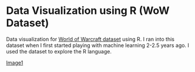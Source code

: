 # Data Visualization using R (WoW Dataset)
Data visualization for [World of Warcraft dataset](https://www.kaggle.com/mylesoneill/warcraft-avatar-history) using R.  I ran into this dataset when I first started playing with machine learning 2-2.5 years ago.  I used the dataset to explore the R language.   

[Image1](graphs/BloodElf_RaceClassCombo.png)
